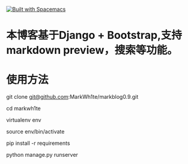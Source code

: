 [![Built with Spacemacs](https://cdn.rawgit.com/syl20bnr/spacemacs/442d025779da2f62fc86c2082703697714db6514/assets/spacemacs-badge.svg)](http://spacemacs.org)
# 本博客基于Django + Bootstrap,支持markdown preview，搜索等功能。
# 使用方法
git clone git@github.com:MarkWh1te/markblog0.9.git

cd markwh1te

virtualenv env 

source env/bin/activate

pip install -r requirements

python manage.py runserver 
